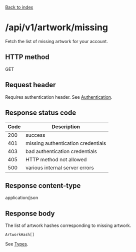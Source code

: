 [Back to index](/)

# /api/v1/artwork/missing

Fetch the list of missing artwork for your account.

## HTTP method

GET

## Request header

Requires authentication header. See [Authentication](/#authentication).

## Response status code

| Code | Description |
|------|-------------|
|200 | success |
|401 | missing authentication credentials |
|403 | bad authentication credentials |
|405 | HTTP method not allowed |
|500 | various internal server errors |

## Response content-type

application/json

## Response body

The list of artwork hashes corresponding to missing artwork.

```
ArtworkHash[]
```

See [Types](/types).
